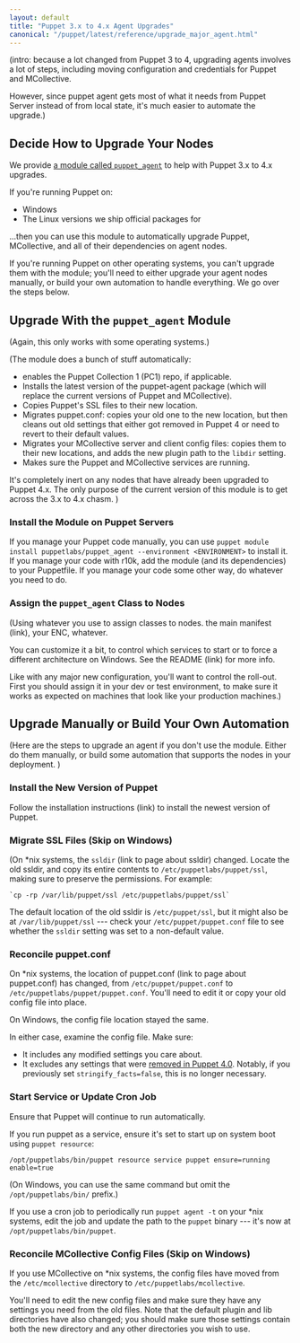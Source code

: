 ```yaml
---
layout: default
title: "Puppet 3.x to 4.x Agent Upgrades"
canonical: "/puppet/latest/reference/upgrade_major_agent.html"
---
```



(intro: because a lot changed from Puppet 3 to 4, upgrading agents involves a lot of steps, including moving configuration and credentials for Puppet and MCollective.

However, since puppet agent gets most of what it needs from Puppet Server instead of from local state, it's much easier to automate the upgrade.)



## Decide How to Upgrade Your Nodes

We provide [a module called `puppet_agent`](https://forge.puppetlabs.com/puppetlabs/puppet_agent) to help with Puppet 3.x to 4.x upgrades.

If you're running Puppet on:

* Windows
* The Linux versions we ship official packages for

...then you can use this module to automatically upgrade Puppet, MCollective, and all of their dependencies on agent nodes.

If you're running Puppet on other operating systems, you can't upgrade them with the module; you'll need to either upgrade your agent nodes manually, or build your own automation to handle everything. We go over the steps below.

## Upgrade With the `puppet_agent` Module

(Again, this only works with some operating systems.)

(The module does a bunch of stuff automatically:

- enables the Puppet Collection 1 (PC1) repo, if applicable.
- Installs the latest version of the puppet-agent package (which will replace the current versions of Puppet and MCollective).
- Copies Puppet's SSL files to their new location.
- Migrates puppet.conf: copies your old one to the new location, but then cleans out old settings that either got removed in Puppet 4 or need to revert to their default values.
- Migrates your MCollective server and client config files: copies them to their new locations, and adds the new plugin path to the `libdir` setting.
- Makes sure the Puppet and MCollective services are running.

It's completely inert on any nodes that have already been upgraded to Puppet 4.x. The only purpose of the current version of this module is to get across the 3.x to 4.x chasm.
)

### Install the Module on Puppet Servers

If you manage your Puppet code manually, you can use `puppet module install puppetlabs/puppet_agent --environment <ENVIRONMENT>` to install it. If you manage your code with r10k, add the module (and its dependencies) to your Puppetfile. If you manage your code some other way, do whatever you need to do.

### Assign the `puppet_agent` Class to Nodes

(Using whatever you use to assign classes to nodes. the main manifest (link), your ENC, whatever.

You can customize it a bit, to control which services to start or to force a different architecture on Windows. See the README (link) for more info.

Like with any major new configuration, you'll want to control the roll-out. First you should assign it in your dev or test environment, to make sure it works as expected on machines that look like your production machines.)



## Upgrade Manually or Build Your Own Automation

(Here are the steps to upgrade an agent if you don't use the module. Either do them manually, or build some automation that supports the nodes in your deployment. )


### Install the New Version of Puppet

Follow the installation instructions (link) to install the newest version of Puppet.

### Migrate SSL Files (Skip on Windows)

(On \*nix systems, the `ssldir` (link to page about ssldir) changed. Locate the old ssldir, and copy its entire contents to `/etc/puppetlabs/puppet/ssl`, making sure to preserve the permissions. For example:

    `cp -rp /var/lib/puppet/ssl /etc/puppetlabs/puppet/ssl`

The default location of the old ssldir is `/etc/puppet/ssl`, but it might also be at `/var/lib/puppet/ssl` --- check your `/etc/puppet/puppet.conf` file to see whether the `ssldir` setting was set to a non-default value.

### Reconcile puppet.conf

On \*nix systems, the location of puppet.conf (link to page about puppet.conf) has changed, from `/etc/puppet/puppet.conf` to `/etc/puppetlabs/puppet/puppet.conf`. You'll need to edit it or copy your old config file into place.

On Windows, the config file location stayed the same.

In either case, examine the config file. Make sure:

* It includes any modified settings you care about.
* It excludes any settings that were [removed in Puppet 4.0](/puppet/3.8/reference/deprecated_settings.html). Notably, if you previously set `stringify_facts=false`, this is no longer necessary.

### Start Service or Update Cron Job

Ensure that Puppet will continue to run automatically.

If you run puppet as a service, ensure it's set to start up on system boot using `puppet resource`:

    /opt/puppetlabs/bin/puppet resource service puppet ensure=running enable=true

(On Windows, you can use the same command but omit the `/opt/puppetlabs/bin/` prefix.)

If you use a cron job to periodically run `puppet agent -t` on your \*nix systems, edit the job and update the path to the `puppet` binary --- it's now at `/opt/puppetlabs/bin/puppet`.


### Reconcile MCollective Config Files (Skip on Windows)

If you use MCollective on \*nix systems, the config files have moved from the `/etc/mcollective` directory to `/etc/puppetlabs/mcollective`.

You'll need to edit the new config files and make sure they have any settings you need from the old files. Note that the default plugin and lib directories have also changed; you should make sure those settings contain both the new directory and any other directories you wish to use.

